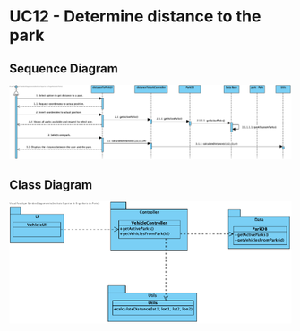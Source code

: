 # UC12 - Determine distance to the park

## Sequence Diagram
![SD_UC12.png](SD_UC12.png)

## Class Diagram
![CD_UC12.png](CD_UC12.png)